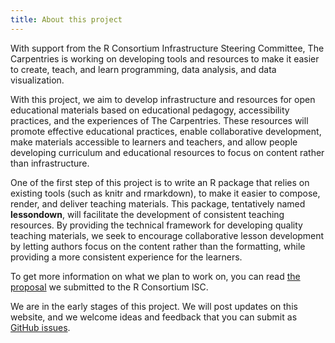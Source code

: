 ```yaml
---
title: About this project
---
```


With support from the R Consortium Infrastructure Steering Committee, The Carpentries is working on developing tools and resources to make it easier to create, teach, and learn programming, data analysis, and data visualization.

With this project, we aim to develop infrastructure and resources for open
educational materials based on educational pedagogy, accessibility practices,
and the experiences of The Carpentries. These resources will promote effective
educational practices, enable collaborative development, make materials
accessible to learners and teachers, and allow people developing curriculum and
educational resources to focus on content rather than infrastructure.

One of the first step of this project is to write an R package that relies on
existing tools (such as knitr and rmarkdown), to make it easier to compose,
render, and deliver teaching materials. This package, tentatively named
**lessondown**, will facilitate the development of consistent teaching resources. By providing the technical framework for developing
quality teaching materials, we seek to encourage collaborative lesson
development by letting authors focus on the content rather than the formatting,
while providing a more consistent experience for the learners. 

To get more information on what we plan to work on, you can read [the
proposal](https://github.com/carpentries/2018-r-consortium-lessondown-proposal/releases/download/v1.20180401/proposal.pdf)
we submitted to the R Consortium ISC.

We are in the early stages of this project. We will post updates on this website, and we welcome ideas and feedback that you can submit as [GitHub issues](https://github.com/r-education/feedback/issues/new).
